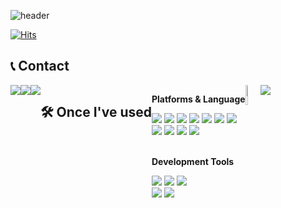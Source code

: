 ![header](https://capsule-render.vercel.app/api?type=Waving&color=auto&height=200&section=header&text=Welcome%20to&fontSize=40&fontAlign=45&fontAlignY=35&desc=juhee's%20Github!👩🏻‍💻&descSize=25&descAlign=60&descAlignY=50)

[![Hits](https://hits.seeyoufarm.com/api/count/incr/badge.svg?url=https%3A%2F%2Fgithub.com%2Fljhee92%2Fhit-counter&count_bg=%2379C83D&title_bg=%23555555&icon=&icon_color=%23E7E7E7&title=hits&edge_flat=false)](https://hits.seeyoufarm.com)
<br>

## 📞 Contact 
<div style="display:flex; flex-direction:row;">
    <a href="mailto:ljhee92.sist@gmail.com">
        <img src="https://img.shields.io/badge/Gmail-EA4335?style=flat&logo=Gmail&logoColor=white"></a>
    <a href="https://www.instagram.com/juhee_leeee">
        <img src="https://img.shields.io/badge/Instagram-E4405F?style=flat&logo=Instagram&logoColor=white"></a>
    <a href="https://ju-heee.tistory.com">
        <img src="https://img.shields.io/badge/Tistory-000000?style=flat&logo=Tistory&logoColor=white"></a>
<br><br>
    
## 🛠 Once I've used
<div style="display:flex; flex-direction:column; align-items:flex-start;">
    <!-- Platforms & Languages -->
    <p><strong>Platforms & Language</strong></p>
    <div>
        <img src="https://img.shields.io/badge/Java-007396?style=flat&logo=Java&logoColor=white"/>
        <img src="https://img.shields.io/badge/JavaScript-f7df1e?style=flat&logo=javascript&logoColor=white"/>
        <img src="https://img.shields.io/badge/React-61DAFB?style=flat&logo=react&logoColor=white"/>
        <img src="https://img.shields.io/badge/HTML-e34f26?style=flat&logo=html5&logoColor=white"/>
        <img src="https://img.shields.io/badge/CSS-1572b6?style=flat&logo=css3&logoColor=white"/>
        <img src="https://img.shields.io/badge/jQuery-0769AD?style=flat&logo=jQuery&logoColor=white"/>
        <img src="https://img.shields.io/badge/thymeleaf-005F0F?style=flat&logo=thymeleaf&logoColor=white"/>
        <br>
        <img src="https://img.shields.io/badge/Oracle SQL-F80000?style=flat&logo=Oracle&logoColor=white"/>
        <img src="https://img.shields.io/badge/MySQL-4479A1?style=flat&logo=MySQL&logoColor=white"/>
        <img src="https://img.shields.io/badge/Bootstrap-7952B3?style=flat&logo=Bootstrap&logoColor=white"/>
        <img src="https://img.shields.io/badge/MUI-007FFF?style=flat&logo=Mui&logoColor=white"/>
    </div><br>
     <!-- Development Tools -->
    <p><strong>Development Tools</strong></p>
    <div>
        <img src="https://img.shields.io/badge/IntelliJ-000000?style=flat&logo=intellijidea&logoColor=white"/>
        <img src="https://img.shields.io/badge/Eclipse-2C2255?style=flat&logo=eclipseide&logoColor=white"/>
        <img src="https://img.shields.io/badge/Visual Studio Code-007ACC?style=flat&logo=visualstudiocode&logoColor=white"/><br>
        <img src="https://img.shields.io/badge/Apache Tomcat-F8DC75?style=flat&logo=apachetomcat&logoColor=white"/>
        <img src="https://img.shields.io/badge/GitHub-181717?style=flat&logo=github&logoColor=white"/>
    </div>
</div>
<br><br>

<br>
<a href="s">
  <img src="https://github-readme-stats.vercel.app/api?username=ljhee92&theme=tokyonight&show_icons=true" width="42%"/></a>&nbsp
<a href="s">
  <img src="https://github-readme-stats.vercel.app/api/top-langs/?username=ljhee92&exclude_repo=ljhee92.github.io&layout=compact&theme=tokyonight"/></a>
